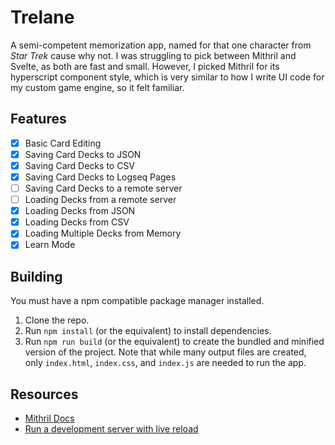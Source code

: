 # Trelane
A semi-competent memorization app, named for that one character from _Star Trek_ cause why not.
I was struggling to pick between Mithril and Svelte, as both are fast and small.
However, I picked Mithril for its hyperscript component style, 
which is very similar to how I write UI code for my custom game engine, so it felt familiar.

## Features
- [X] Basic Card Editing
- [X] Saving Card Decks to JSON
- [X] Saving Card Decks to CSV
- [X] Saving Card Decks to Logseq Pages
- [ ] Saving Card Decks to a remote server
- [ ] Loading Decks from a remote server
- [x] Loading Decks from JSON
- [x] Loading Decks from CSV
- [x] Loading Multiple Decks from Memory
- [x] Learn Mode

## Building
You must have a npm compatible package manager installed.
1. Clone the repo.
2. Run `npm install` (or the equivalent) to install dependencies.
3. Run `npm run build` (or the equivalent) to create the bundled and minified version of the project. Note that while many output files are created, only `index.html`, `index.css`, and `index.js` are needed to run the app.

## Resources
- [Mithril Docs](https://mithril.js.org/)
- [Run a development server with live reload](https://til.jakelazaroff.com/esbuild/run-a-development-server-with-live-reload/)